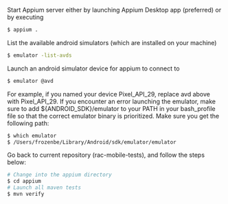 Start Appium server either by launching Appium Desktop app (preferred) or by executing

```bash
$ appium .
```

List the available android simulators (which are installed on your machine)

```bash
$ emulator -list-avds
```

Launch an android simulator device for appium to connect to

```bash
$ emulator @avd
```

For example, if you named your device Pixel_API_29, replace avd above with Pixel_API_29.
If you encounter an error launching the emulator, make sure to add ${ANDROID_SDK}/emulator to your PATH in your bash_profile file so that the correct emulator binary is prioritized.
Make sure you get the following path:
```bash
$ which emulator           
$ /Users/frozenbe/Library/Android/sdk/emulator/emulator
```

Go back to current repository (rac-mobile-tests), and follow the steps below:

```bash
# Change into the appium directory
$ cd appium
# Launch all maven tests
$ mvn verify
```



